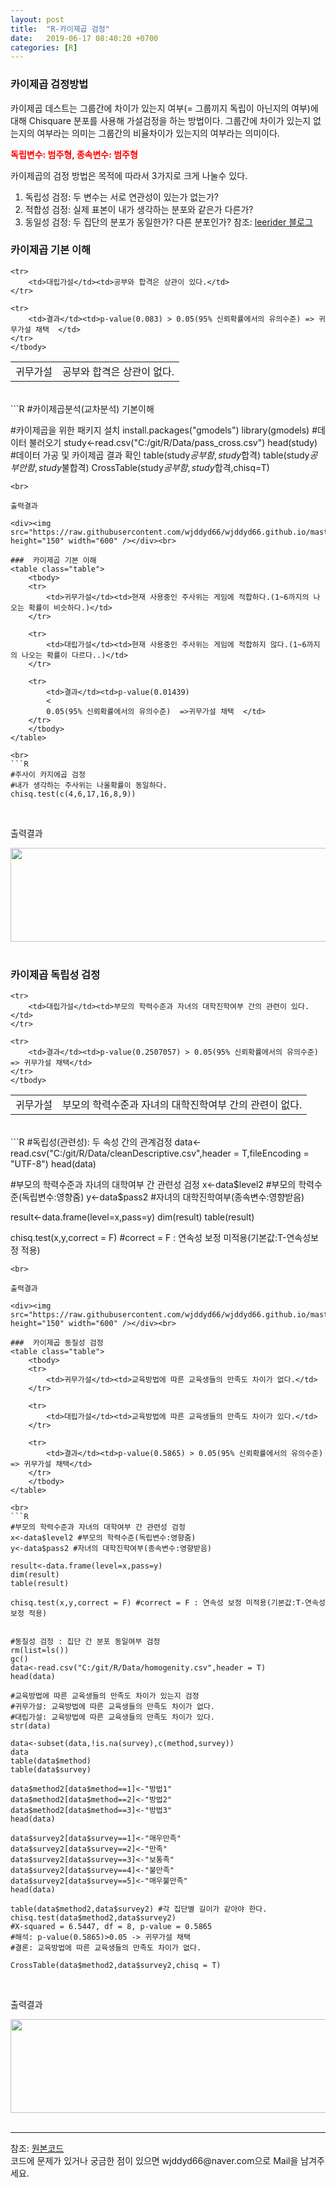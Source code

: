 ```yaml
---
layout: post
title:  "R-카이제곱 검정"
date:   2019-06-17 08:40:20 +0700
categories: [R]
---
```


###  카이제곱 검정방법
카이제곱 데스트는 그룹간에 차이가 있는지 여부(= 그룹끼지 독립이 아닌지의 여부)에 대해 Chisquare 분포를 사용해 가설검정을 하는 방법이다. 그룹간에 차이가 있는지 없는지의 여부라는 의미는 그룹간의 비율차이가 있는지의 여부라는 의미이다.  

<span style ="color: red">**독립변수: 범주형, 종속변수: 범주형**</span><br>

카이제곱의 검정 방법은 목적에 따라서 3가지로 크게 나눌수 있다.  

1. 독립성 검정: 두 변수는 서로 연관성이 있는가 없는가?
2. 적합성 검정: 실제 표본이 내가 생각하는 분포와 같은가 다른가?
3. 동일성 검정: 두 집단의 분포가 동일한가? 다른 분포인가? 
참조: <a href="https://m.blog.naver.com/PostView.nhn?blogId=leerider&logNo=100189714605&proxyReferer=https%3A%2F%2Fwww.google.co.kr%2F">leerider 블로그</a>  

###  카이제곱 기본 이해
<link rel = "stylesheet" href ="/static/css/bootstrap.min.css">

<table class="table">
	<tbody>
	<tr>
		<td>귀무가설</td><td>공부와 합격은 상관이 없다.</td>
	</tr>

	<tr>
		<td>대립가설</td><td>공부와 합격은 상관이 있다.</td>
	</tr>
	
	<tr>
		<td>결과</td><td>p-value(0.083) > 0.05(95% 신뢰확률에서의 유의수준) => 귀무가설 채택  </td>
	</tr>
	</tbody>
</table>

<br>
```R
#카이제곱분석(교차분석) 기본이해

#카이제곱을 위한 패키지 설치
install.packages("gmodels")
library(gmodels)
#데이터 불러오기
study<-read.csv("C:/git/R/Data/pass_cross.csv")
head(study)
#데이터 가공 및 카이제곱 결과 확인
table(study$공부함,study$합격)
table(study$공부안함,study$불합격)
CrossTable(study$공부함,study$합격,chisq=T)
```
<br>

출력결과

<div><img src="https://raw.githubusercontent.com/wjddyd66/wjddyd66.github.io/master/static/img/R/Chisquare1.PNG" height="150" width="600" /></div><br>

###  카이제곱 기본 이해
<table class="table">
	<tbody>
	<tr>
		<td>귀무가설</td><td>현재 사용중인 주사위는 게임에 적합하다.(1~6까지의 나오는 확률이 비슷하다.)</td>
	</tr>

	<tr>
		<td>대립가설</td><td>현재 사용중인 주사위는 게임에 적합하지 않다.(1~6까지의 나오는 확률이 다르다..)</td>
	</tr>
	
	<tr>
		<td>결과</td><td>p-value(0.01439)
	    <
	    0.05(95% 신뢰확률에서의 유의수준)  =>귀무가설 채택  </td>
	</tr>
	</tbody>
</table>

<br>
```R
#주사이 카지에곱 검정
#내가 생각하는 주사위는 나올확률이 동일하다.
chisq.test(c(4,6,17,16,8,9))
```
<br>

출력결과

<div><img src="https://raw.githubusercontent.com/wjddyd66/wjddyd66.github.io/master/static/img/R/Chisquare2.PNG" height="150" width="600" /></div><br>

###  카이제곱 독립성 검정
<table class="table">
	<tbody>
	<tr>
		<td>귀무가설</td><td>부모의 학력수준과 자녀의 대학진학여부 간의 관련이 없다.</td>
	</tr>

	<tr>
		<td>대립가설</td><td>부모의 학력수준과 자녀의 대학진학여부 간의 관련이 있다.</td>
	</tr>
	
	<tr>
		<td>결과</td><td>p-value(0.2507057) > 0.05(95% 신뢰확률에서의 유의수준) => 귀무가설 채택</td>
	</tr>
	</tbody>
</table>

<br>
```R
#독립성(관련성): 두 속성 간의 관계검정
data<-read.csv("C:/git/R/Data/cleanDescriptive.csv",header = T,fileEncoding = "UTF-8")
head(data)

#부모의 학력수준과 자녀의 대학여부 간 관련성 검정
x<-data$level2 #부모의 학력수준(독립변수:영향줌)
y<-data$pass2 #자녀의 대학진학여부(종속변수:영향받음)

result<-data.frame(level=x,pass=y)
dim(result)
table(result)

chisq.test(x,y,correct = F) #correct = F : 연속성 보정 미적용(기본값:T-연속성보정 적용)
```
<br>

출력결과

<div><img src="https://raw.githubusercontent.com/wjddyd66/wjddyd66.github.io/master/static/img/R/Chisquare3.PNG" height="150" width="600" /></div><br>

###  카이제곱 동질성 검정
<table class="table">
	<tbody>
	<tr>
		<td>귀무가설</td><td>교육방법에 따른 교육생들의 만족도 차이가 없다.</td>
	</tr>

	<tr>
		<td>대립가설</td><td>교육방법에 따른 교육생들의 만족도 차이가 있다.</td>
	</tr>
	
	<tr>
		<td>결과</td><td>p-value(0.5865) > 0.05(95% 신뢰확률에서의 유의수준) => 귀무가설 채택</td>
	</tr>
	</tbody>
</table>

<br>
```R
#부모의 학력수준과 자녀의 대학여부 간 관련성 검정
x<-data$level2 #부모의 학력수준(독립변수:영향줌)
y<-data$pass2 #자녀의 대학진학여부(종속변수:영향받음)

result<-data.frame(level=x,pass=y)
dim(result)
table(result)

chisq.test(x,y,correct = F) #correct = F : 연속성 보정 미적용(기본값:T-연속성보정 적용)


#동질성 검정 : 집단 간 분포 동일여부 검정
rm(list=ls())
gc()
data<-read.csv("C:/git/R/Data/homogenity.csv",header = T)
head(data)

#교육방법에 따른 교육생들의 만족도 차이가 있는지 검정
#귀무가설: 교육방법에 따른 교육생들의 만족도 차이가 없다.
#대립가설: 교육방법에 따른 교육생들의 만족도 차이가 있다.
str(data)

data<-subset(data,!is.na(survey),c(method,survey))
data
table(data$method)
table(data$survey)

data$method2[data$method==1]<-"방법1"
data$method2[data$method==2]<-"방법2"
data$method2[data$method==3]<-"방법3"
head(data)

data$survey2[data$survey==1]<-"매우만족"
data$survey2[data$survey==2]<-"만족"
data$survey2[data$survey==3]<-"보통족"
data$survey2[data$survey==4]<-"불만족"
data$survey2[data$survey==5]<-"매우불만족"
head(data)

table(data$method2,data$survey2) #각 집단별 길이가 같아야 한다.
chisq.test(data$method2,data$survey2) 
#X-squared = 6.5447, df = 8, p-value = 0.5865
#해석: p-value(0.5865)>0.05 -> 귀무가설 채택
#결론: 교육방법에 따른 교육생들의 만족도 차이가 없다.

CrossTable(data$method2,data$survey2,chisq = T)
```
<br>

출력결과

<div><img src="https://raw.githubusercontent.com/wjddyd66/wjddyd66.github.io/master/static/img/R/Chisquare4.PNG" height="150" width="600" /></div><br>

<hr>
참조: <a href="https://github.com/wjddyd66/R/tree/master/Chisquare">원본코드</a><br>
코드에 문제가 있거나 궁금한 점이 있으면 wjddyd66@naver.com으로  Mail을 남겨주세요.

